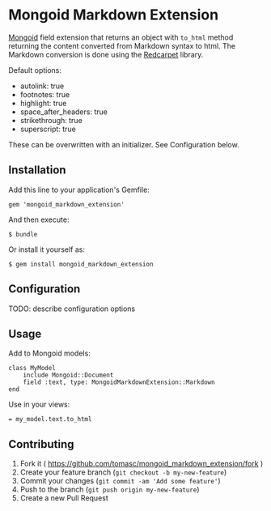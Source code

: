 # Mongoid Markdown Extension

[Mongoid](https://github.com/mongoid/mongoid) field extension that returns an object with `to_html` method returning the content converted from Markdown syntax to html. The Markdown conversion is done using the [Redcarpet](https://github.com/vmg/redcarpet) library.

Default options:

* autolink: true
* footnotes: true
* highlight: true
* space_after_headers: true
* strikethrough: true
* superscript: true

These can be overwritten with an initializer. See Configuration below.

## Installation

Add this line to your application's Gemfile:

    gem 'mongoid_markdown_extension'

And then execute:

    $ bundle

Or install it yourself as:

    $ gem install mongoid_markdown_extension

## Configuration

TODO: describe configuration options

## Usage

Add to Mongoid models:

    class MyModel
        include Mongoid::Document
        field :text, type: MongoidMarkdownExtension::Markdown
    end
    
Use in your views:

    = my_model.text.to_html

## Contributing

1. Fork it ( https://github.com/tomasc/mongoid_markdown_extension/fork )
2. Create your feature branch (`git checkout -b my-new-feature`)
3. Commit your changes (`git commit -am 'Add some feature'`)
4. Push to the branch (`git push origin my-new-feature`)
5. Create a new Pull Request
